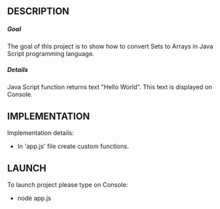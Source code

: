 DESCRIPTION
-----------

##### Goal
The goal of this project is to show how to convert Sets to Arrays in Java Script programming language.

##### Details
Java Script function returns text "Hello World". This text is displayed on Console.


IMPLEMENTATION
-----------

Implementation details:
* In 'app.js' file create custom functions.
  

LAUNCH
------

To launch project please type on Console:
* node app.js